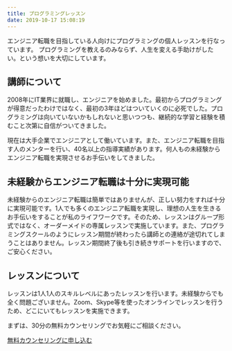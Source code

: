 ```yaml
---
title: プログラミングレッスン
date: 2019-10-17 15:08:19
---
```

エンジニア転職を目指している人向けにプログラミングの個人レッスンを行なっています。
プログラミングを教えるのみならず、人生を変える手助けがしたい。という想いを大切にしています。

## 講師について

2008年にIT業界に就職し、エンジニアを始めました。最初からプログラミングが得意だったわけではなく、最初の3年ほどはついていくのに必死でした。プログラミングは向いていないかもしれないと思いつつも、継続的な学習と経験を積むこと次第に自信がついてきました。

現在は大手企業でエンジニアとして働いています。また、エンジニア転職を目指す人のメンターを行い、40名以上の指導実績があります。何人もの未経験からエンジニア転職を実現させるお手伝いをしてきました。

## 未経験からエンジニア転職は十分に実現可能

未経験からのエンジニア転職は簡単ではありませんが、正しい努力をすれば十分に実現可能です。1人でも多くのエンジニア転職を実現し、理想の人生を生きるお手伝いをすることが私のライフワークです。そのため、レッスンはグループ形式ではなく、オーダーメイドの専属レッスンで実施しています。また、プログラミングスクールのようにレッスン期間が終わったら講師との連絡が途切れてしまうことはありません。レッスン期間終了後も引き続きサポートを行いますので、ご安心ください。

## レッスンについて
レッスンは1人1人のスキルレベルにあったレッスンを行います。未経験からでも全く問題ございません。Zoom、Skype等を使ったオンラインでレッスンを行うため、どこにいてもレッスンを実施できます。

まずは、30分の無料カウンセリングでお気軽にご相談ください。


<a class="apply-btn" href="https://docs.google.com/forms/d/e/1FAIpQLSea9rRl-N29YdhGGUMD5qf1Gi6YXGuH_7oySwO5DlvBiR5Iyw/viewform?usp=sf_link" target="_blank">無料カウンセリングに申し込む</a>

<script>
    window.onload = function() {
        document.querySelector('#lesson-section').style.display = 'none';

        document.querySelector('.apply-btn').addEventListener('click', function() {
            try {
                gtag('event', 'クリック', {
                    'event_category' : '申し込み',
                    'event_label' : '無料カウンセリングに申し込む'
                });
            } catch (error) {
              console.error(error);
            }
        });
    }
</script>